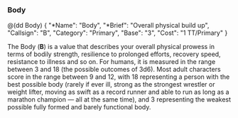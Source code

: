 ### Body

@(dd Body)
{ 
  "*Name": "Body",
  "*Brief": "Overall physical build up",
  "Callsign": "B",
  "Category": "Primary",
  "Base": "3",
  "Cost": "1 TT/Primary"
}

The Body (**B**) is a value that describes your overall physical prowess in terms of
bodily strength, resilience to prolonged efforts, recovery speed, resistance to
illness and so on. For humans, it is measured in the range between 3 and 18 (the
possible outcomes of 3d6). Most adult characters score in the range between 9
and 12, with 18 representing a person with the best possible body (rarely if
ever ill, strong as the strongest wrestler or weight lifter, moving as swift as
a record runner and able to run as long as a marathon champion — all at the same
time), and 3 representing the weakest possible fully formed and barely
functional body.
